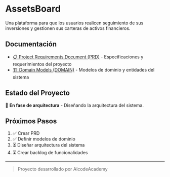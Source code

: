 # AssetsBoard

Una plataforma para que los usuarios realicen seguimiento de sus inversiones y gestionen sus carteras de activos financieros.

## Documentación

- [📋 Project Requirements Document (PRD)](./docs/PRD.md) - Especificaciones y requerimientos del proyecto
- [🏗️ Domain Models (DOMAIN)](./docs/DOMAIN.md) - Modelos de dominio y entidades del sistema

## Estado del Proyecto

🚧 **En fase de arquitectura** - Diseñando la arquitectura del sistema.

## Próximos Pasos

1. ✅ Crear PRD
2. ✅ Definir modelos de dominio
3. ⏳ Diseñar arquitectura del sistema
4. ⏳ Crear backlog de funcionalidades

---

> Proyecto desarrollado por AIcodeAcademy
